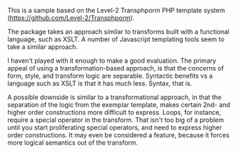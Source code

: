 This is a sample based on the Level-2 Transphporm PHP template system (https://github.com/Level-2/Transphporm).

The package takes an approach similar to transforms built with a functional language, such as XSLT. 
A number of Javascript templating tools seem to take a similar approach.

I haven't played with it enough to make a good evaluation.
The primary appeal of using a transformation-based approach, is that the concerns of form, style, and transform logic are separable.
Syntactic benefits vs a language such as XSLT is that it has much less. Syntax, that is.

A possible downside is similar to a transformational approach, in that the separation of the logic from the exemplar template,
makes certain 2nd- and higher order constructions more difficult to express. Loops, for instance, require a special operator in the transform.
That isn't too big of a problem until you start proliferating special operators, and need to express higher order constructions. 
It may even be considered a feature, because it forces more logical semantics out of the transform.
